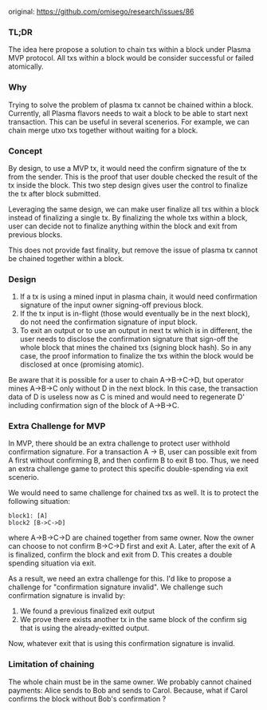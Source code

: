 original: https://github.com/omisego/research/issues/86
### TL;DR

The idea here propose a solution to chain txs within a block under Plasma MVP protocol.
All txs within a block would be consider successful or failed atomically.

### Why
Trying to solve the problem of plasma tx cannot be chained within a block. 
Currently, all Plasma flavors needs to wait a block to be able to start next transaction.
This can be useful in several scenerios. For example, we can chain merge utxo txs together without waiting for a block.

### Concept

By design, to use a MVP tx, it would need the confirm signature of the tx from the sender. This is the proof that user double checked the result of the tx inside the block. This two step design gives user the control to finalize the tx after block submitted.

Leveraging the same design, we can make user finalize all txs within a block instead of finalizing a single tx. By finalizing the whole txs within a block, user can decide not to finalize anything within the block and exit from previous blocks.

This does not provide fast finality, but remove the issue of plasma tx cannot be chained together within a block.

### Design

1. If a tx is using a mined input in plasma chain, it would need confirmation signature of the input owner signing-off previous block.
1. If the tx input is in-flight (those would eventually be in the next block), do not need the confirmation signature of input block.
1. To exit an output or to use an output in next tx which is in different, the user needs to disclose the confirmation signature that sign-off the whole block that mines the chained txs (signing block hash). So in any case, the proof information to finalize the txs within the block would be disclosed at once (promising atomic).

Be aware that it is possible for a user to chain A->B->C->D, but operator mines A->B->C only without D in the next block. In this case, the transaction data of D is useless now as C is mined and would need to regenerate D' including confirmation sign of the block of A->B->C.


### Extra Challenge for MVP
In MVP, there should be an extra challenge to protect user withhold confirmation signature. For a transaction A -> B, user can possible exit from A first without confirming B, and then confirm B to exit B too. Thus, we need an extra challenge game to protect this specific double-spending via exit scenerio.

We would need to same challenge for chained txs as well. It is to protect the following situation:
```
block1: [A]
block2 [B->C->D]
```
where A->B->C->D are chained together from same owner. Now the owner can choose to not confirm B->C->D first and exit A. Later, after the exit of A is finalized, confirm the block and exit from D. This creates a double spending situation via exit.

As a result, we need an extra challenge for this. I'd like to propose a challenge for "confirmation signature invalid". We challenge such confirmation signature is invalid by:

1. We found a previous finalized exit output
1. We prove there exists another tx in the same block of the confirm sig that is using the already-exitted output.

Now, whatever exit that is using this confirmation signature is invalid.

### Limitation of chaining

The whole chain must be in the same owner. We probably cannot chained payments: Alice sends to Bob and sends to Carol. Because, what if Carol confirms the block without Bob's confirmation ?
